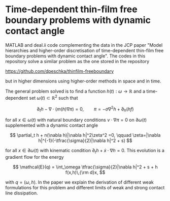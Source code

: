 # Time-dependent thin-film free boundary problems with dynamic contact angle

MATLAB and deal.ii code complementing the data in the JCP paper "Model hierarchies and higher-order discretisation of time-dependent thin-film free boundary problems with dynamic contact angle". The codes in this repository solve a similar problem as the one stored in the repository

https://github.com/dpeschka/thinfilm-freeboundary

but in higher dimensions using higher-order methods in space and in time.

The general problem solved is to find a function $h(t):\omega\to\mathbb{R}$ and a time-dependent set $\omega(t)\subset\mathbb{R}^2$ such that

$$
\partial_t h - \nabla\cdot (m(h)\nabla\pi) = 0, \qquad \pi=-\sigma\nabla^2 h + \partial_h (hf)
$$

for all $x\in\omega(t)$ with natural boundary conditions $\nu\cdot\nabla\pi=0$ on $\partial\omega(t)$ supplemented with a dynamic contact angle

$$
\partial_t h + n(\nabla h)|\nabla h|^2\zeta^2 =0, \qquad \zeta=|\nabla h|^{-1}(-\tfrac{\sigma}{2}|\nabla h|^2 + s)
$$

for all $x\in\partial\omega(t)$ with kinematic condition $\partial_t h + \dot{x}\cdot\nabla h=0$. This evolution is a gradient flow for the energy

$$
\mathcal{E}(q) = \int_\omega \tfrac{\sigma}{2}|\nabla h|^2 + s + h f(x,h)\,{\rm d}x,
$$

with $q=(\omega,h)$. In the paper we explain the derivation of different weak formulations for this problem and different limits of weak and strong contact line dissipation.

